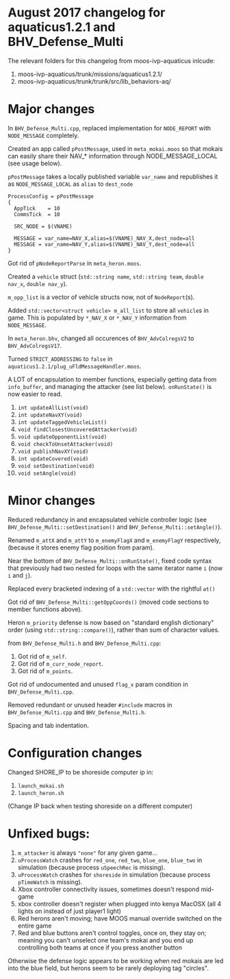 # August 2017 changelog for aquaticus1.2.1 and BHV_Defense_Multi

The relevant folders for this changelog from moos-ivp-aquaticus inlcude:

1. moos-ivp-aquaticus/trunk/missions/aquaticus1.2.1/
1. moos-ivp-aquaticus/trunk/trunk/src/lib_behaviors-aq/

# Major changes

In `BHV_Defense_Multi.cpp`, replaced implementation for `NODE_REPORT` with `NODE_MESSAGE` completely.

Created an app called `pPostMessage`, used in `meta_mokai.moos` so that mokais can easily share their NAV_* information through NODE_MESSAGE_LOCAL (see usage below).

`pPostMessage` takes a locally published variable `var_name` and republishes it as `NODE_MESSAGE_LOCAL` as `alias` to `dest_node`

```
ProcessConfig = pPostMessage
{
  AppTick    = 10
  CommsTick  = 10

  SRC_NODE = $(VNAME)

  MESSAGE = var_name=NAV_X,alias=$(VNAME)_NAV_X,dest_node=all
  MESSAGE = var_name=NAV_Y,alias=$(VNAME)_NAV_Y,dest_node=all
}
```

Got rid of `pNodeReportParse` in `meta_heron.moos`.

Created a `vehicle` struct (`std::string name`, `std::string team`, `double nav_x`, `double nav_y`).

`m_opp_list` is a vector of vehicle structs now, not of `NodeReport`(s).

Added `std::vector<struct vehicle> m_all_list` to store all `vehicle`s in game. This is populated by `*_NAV_X` or `*_NAV_Y` information from `NODE_MESSAGE`.

In `meta_heron.bhv`, changed all occurences of `BHV_AdvColregsV2` to `BHV_AdvColregsV17`.

Turned `STRICT_ADDRESSING` to `false` in `aquaticus1.2.1/plug_uFldMessageHandler.moos`.

A LOT of encapsulation to member functions, especially getting data from `info_buffer`, and managing the attacker (see list below). `onRunState()` is now easier to read.
	
1. `int updateAllList(void)`
1. `int updateNavXY(void)`
1. `int updateTaggedVehicleList()`
1. `void findClosestUncoveredAttacker(void)`
1. `void updateOpponentList(void)`
1. `void checkToUnsetAttacker(void)`
1. `void publishNavXY(void)`
1. `int updateCovered(void)`
1. `void setDestination(void)`
1. `void setAngle(void)`

# Minor changes

Reduced redundancy in and encapsulated vehicle controller logic (see `BHV_Defense_Multi::setDestination()` and `BHV_Defense_Multi::setAngle()`).

Renamed `m_attX` and `m_attY` to `m_enemyFlagX` and `m_enemyFlagY` respectively, (because it stores enemy flag position from param).

Near the bottom of `BHV_Defense_Multi::onRunState()`, fixed code syntax that previously had two nested for loops with the same iterator name `i` (now `i` and `j`).

Replaced every bracketed indexing of a `std::vector` with the rightful `at()`

Got rid of `BHV_Defense_Multi::getOppCoords()` (moved code sections to member functions above).

Heron `m_priority` defense is now based on "standard english dictionary" order (using `std::string::compare()`), rather than sum of character values.

from `BHV_Defense_Multi.h` and `BHV_Defense_Multi.cpp`:

1. Got rid of `m_self`.
1. Got rid of `m_curr_node_report`.
1. Got rid of `m_points`.

Got rid of undocumented and unused `flag_x` param condition in `BHV_Defense_Multi.cpp`.

Removed redundant or unused header `#include` macros in `BHV_Defense_Multi.cpp` and `BHV_Defense_Multi.h`.

Spacing and tab indentation.

# Configuration changes

Changed SHORE_IP to be shoreside computer ip in:

1. `launch_mokai.sh`
1. `launch_heron.sh`

(Change IP back when testing shoreside on a different computer)

# Unfixed bugs:

1. `m_attacker` is always `"none"` for any given game...
1. `uProcessWatch` crashes for `red_one`, `red_two`, `blue_one`, `blue_two` in simulation (because process `uSpeechRec` is missing).
1. `uProcessWatch` crashes for `shoreside` in simulation (because process `pTimeWatch` is missing).
1. Xbox controller connectivity issues, sometimes doesn't respond mid-game
1. xbox controller doesn't register when plugged into kenya MacOSX (all 4 lights on instead of just player1 light)
1. Red herons aren't moving; have MOOS manual override switched on the entire game
1. Red and blue buttons aren't control toggles, once on, they stay on; meaning you can't unselect one team's mokai and you end up controlling both teams at once if you press another button

Otherwise the defense logic appears to be working when red mokais are led into the blue field, but herons seem to be rarely deploying tag "circles".